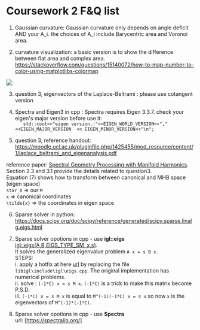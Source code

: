 # Coursework 2 F&Q list


1. Gaussian curvature: Gaussian curvature only depends on angle deficit AND your A_i. the choices of A_i include Barycentric area and Voronoi area. 

2. curvature visualization: a basic version is to show the difference between flat area and complex area. 
https://stackoverflow.com/questions/15140072/how-to-map-number-to-color-using-matplotlibs-colormap 

![](https://libigl.github.io/images/bumpy-gaussian-curvature.jpg)

3. question 3, eigenvectors of the Laplace-Beltrami : please use cotangent version

4. Spectra and Eigen3 in cpp : Spectra requires Eigen 3.3.7. check your eigen's major version before use it:  
`	std::cout<<"eigen version.:"<<EIGEN_WORLD_VERSION<<","<<EIGEN_MAJOR_VERSION  << EIGEN_MINOR_VERSION<<"\n";`

5. question 3, 
reference handout: 
https://moodle.ucl.ac.uk/pluginfile.php/1425455/mod_resource/content/1/laplace_beltrami_and_eigenanalysis.pdf  

reference paper: [Spectral Geometry Processing with Manifold Harmonics](http://www.cs.jhu.edu/~misha/ReadingSeminar/Papers/Vallet08.pdf).  
Section 2.3 and 3.1 provide the details related to question3.  
Equation (7) shows how to transform between canonical and MHB space (eigen space)  
`star_0` => our `M`  
`x` => canonical coordinates  
`\tilde{x}` => the coordinates in eigen space  

6. Sparse solver in python:
 https://docs.scipy.org/doc/scipy/reference/generated/scipy.sparse.linalg.eigs.html 

7. Sparse solver opotions in cpp - use **igl::eigs**  
[igl::eigs(A,B,EIGS_TYPE_SM ,x,s)](https://github.com/libigl/libigl/blob/508cb9940f4d1e8e54137d5afe2fd2eb9c4dc672/include/igl/eigs.h).  
It solves the generalized eigenvalue problem `A x = s B x`.  
STEPS:  
i. apply a hotfix at here [url](https://gist.github.com/yushiangw/c4579efca5a7ee7c5a0e3903dc8d165a) by replacing the file `libigl\include\igl\eigs.cpp`. The original implementation has numerical problems.  
ii. solve : `(-1*C) x = s M x`. `(-1*C)` is a trick to make this matrix become P.S.D.  
iii. `(-1*C) x = s M x` is equal to `M^(-1)(-1*C) x = s x` so now `x` is the eigenvectors of `M^(-1)*(-1*C)`. 

8. Sparse solver opotions in cpp - use **Spectra**  
url: [https://spectralib.org/]

